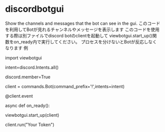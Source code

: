 # discordbotgui
Show the channels and messages that the bot can see in the gui.
このコードを利用してBotが見れるチャンネルやメッセージを表示します
このコードを使用する際は別ファイルでdiscord botのclientを起動して
viewbotgui.start_up()関数をon_ready内で実行してください。
プロセスを分けないとBotが反応しなくなります
例

import viewbotgui

intent=discord.Intents.all()

discord.member=True

client = commands.Bot(command_prefix='!',intents=intent)

@client.event

async def on_ready():

   viewbotgui.start_up(client)

client.run("Your Token")
